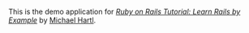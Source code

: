 This is the demo application for [*Ruby on Rails Tutorial: Learn Rails by Example*](http://railstutorial.org/) by [Michael Hartl](http://michaelhartl.com/).